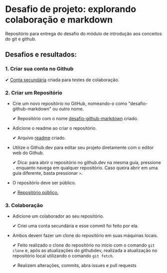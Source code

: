# Desafio de projeto: explorando colaboração e markdown

Repositório para entrega do desafio do módulo de introdução aos conceitos do git e github.

## Desafios e resultados:

### 1. Criar sua conta no Github

   ✔ [Conta secundária](https://github.com/milemoliveirax) criada para testes de colaboração.

 
### 2. Criar um Repositório

- Crie um novo repositório no GitHub, nomeando-o como "desafio-github-markdown" ou outro nome.

   ✔ Repositório com o nome [desafio-github-markdown](https://github.com/milemoliveira/desafio-github-markdown-dio) criado.

- Adicione o readme ao criar o repositório.

   ✔  Arquivo [readme](https://github.com/milemoliveira/desafio-github-markdown-dio/blob/main/README.md) criado.

- Utilize o Github.dev para editar seu projeto diretamente com o editor web do Github.

   ✔ Dica: para abrir o repositório no github.dev na mesma guia, pressione `.` enquanto navega em qualquer repositório. Caso queira abrir em uma guia diferente, basta pressionar `>`.

- O repositório deve ser público.

   ✔ [Repositório público.](https://github.com/milemoliveira/desafio-github-markdown-dio)

### 3. Colaboração

- Adicione um colaborador ao seu repositório.

   ✔ Criei uma conta secundária e esse commit foi feito por ela. 
  
- Ambos devem fazer um clone do repositório em suas máquinas locais.
   
   ✔ Feito realizado o clone do repositório no início com o comando `git clone` e, após as atualizações do githubdev, realizada a atualização no repositório local utilizando o comando `git fetch`.

  ✔ Realizem alterações, commits, abra issues e pull requests

